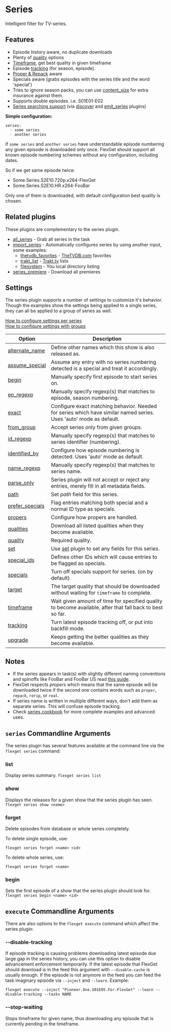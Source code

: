 # Series

Intelligent filter for TV-series.

## Features

 * Episode history aware, no duplicate downloads
 * Plenty of [quality](/Plugins/series/quality) options
 * [Timeframe](/Plugins/series/timeframe), get best quality in given timeframe
 * Episode [tracking](/Plugins/series/tracking) (for season, episode).
 * [Proper & Repack](/Plugins/series/propers) aware
 * Specials aware (grabs episodes with the series title and the word 'special')
 * Tries to ignore season packs, you can use [content_size](/Plugins/content_size) for extra insurance against them.
 * Supports double episodes. i.e. S01E01-E02
 * [Series searching support](/Cookbook/Series/Search) (via [discover](/Plugins/discover) and [emit_series](/Plugins/emit_series) plugins)

**Simple configuration:**

```
series:
  - some series
  - another series
```

If `some series` and `another series` have understandable episode
numbering any given episode is downloaded only once. FlexGet should support all known episode numbering schemes without any configuration, including dates.

So if we get same episode twice:

 * Some.Series.S2E10.720p.x264-FlexGet
 * Some.Series.S2E10.HR.x264-FooBar

Only one of them is downloaded, with default configuration best quality is chosen.

## Related plugins

These plugins are complementary to the series plugin.

 * [all_series](/Plugins/all_series) - Grab all series in the task
 * [import_series](/Plugins/import_series) - Automatically configures series by using another input, some examples:
   * [thetvdb_favorites](/Plugins/thetvdb_favorites) - [TheTVDB.com](http://thetvdb.com) favorites
   * [trakt_list](/Plugins/trakt_list) - [Trakt.tv](http://trakt.tv) lists
   * [filesystem](/Plugins/filesystem) - You local directory listing
 * [series_premiere](/Plugins/series_premiere) - Download all premieres

## Settings

The series plugin supports a number of settings to customize it's behavior. Though the examples show the settings being applied to a single series, they can all be applied to a group of series as well.

[How to configure settings per series](/Plugins/series/per_series_settings)  
[How to configure settings with groups](/Plugins/series/per_group_settings)


| **Option** | **Description** |
| --- | --- |
| [alternate_name](/Plugins/series/alternate_name) | Define other names which this show is also released as. |
| [assume_special](/Plugins/series/assume_special) | Assume any entry with no series numbering detected is a special and treat it accordingly. |
| [begin](/Plugins/series/begin) | Manually specify first episode to start series on. |
| [ep_regexp](/Plugins/series/regexps#Episodenumberingmatching) | Manually specify regexp(s) that matches to episode, season numbering. |
| [exact](/Plugins/series/exact) | Configure exact matching behavior. Needed for series which have similar named series. Uses 'auto' mode as default. |
| [from_group](/Plugins/series/from_group) | Accept series only from given groups. |
| [id_regexp](/Plugins/series/regexps#Episodenumberingmatching) | Manually specify regexp(s) that matches to series identifier (numbering). |
| [identified_by](/Plugins/series/identified_by) | Configure how episode numbering is detected. Uses 'auto' mode as default. |
| [name_regexp](/Plugins/series/regexps) | Manually specify regexp(s) that matches to series name. |
| [parse_only](/Plugins/series/parse_only) | Series plugin will not accept or reject any entries, merely fill in all metadata fields. |
| [path](/Plugins/series/path) | Set *path* field for this series. |
| [prefer_specials](/Plugins/series/prefer_specials) | Flag entries matching both special and a normal ID type as specials. |
| [propers](/Plugins/series/propers) | Configure how propers are handled. |
| [qualities](/Plugins/series/qualities) | Download all listed qualities when they become available. |
| [quality](/Plugins/series/quality) | Required quality. |
| [set](/Plugins/series/set) | Use [set](/Plugins/set) plugin to set any fields for this series. |
| [special_ids](/Plugins/series/special_ids) | Defines other IDs which will cause entries to be flagged as specials. |
| [specials](/Plugins/series/specials) | Turn off specials support for series. (on by default) |
| [target](/Plugins/series/timeframe) | The target quality that should be downloaded without waiting for `timeframe` to complete. |
| [timeframe](/Plugins/series/timeframe) | Wait given amount of time for specified quality to become available, after that fall back to best so far. |
| [tracking](/Plugins/series/tracking) | Turn latest episode tracking off, or put into backfill mode. |
| [upgrade](/Plugins/series/upgrade) | Keeps getting the better qualities as they become available. |


## Notes

 * If the series appears in task(s) with slightly different naming conventions and spinoffs like FooBar and FooBar US read [this guide](/Plugins/series/closematch). 
 * FlexGet respects *propers* which means that the same episode will be downloaded twice if the second one contains words such as `proper`, `repack`, `rerip`, or `real`.
 * If series name is written in multiple different ways, don't add them as separate series. This will confuse episode tracking. 
 * Check [series cookbook](/Cookbook/Series) for more complete examples and advanced uses.

## `series` Commandline Arguments

The series plugin has several features available at the command line via the `flexget series` command:

### list

Display series summary. `flexget series list`

### show

Displays the releases for a given show that the series plugin has seen. `flexget series show <name>`

### forget

Delete episodes from database or whole series completely.

To delete single episode, use:

`flexget series forget <name> <id>`

To delete whole series, use:

`flexget series forget <name>`

### begin

Sets the first episode of a show that the series plugin should look for. `flexget series begin <name> <id>`

## `execute` Commandline Arguments

There are also options to the `flexget execute` command which affect the series plugin:

### --disable-tracking

If episode tracking is causing problems downloading latest episode due large gap in the series history, you can use this option to disable advancement enforcement temporarily. If the latest episode that FlexGet should download is in the feed this argument with `--disable-cache` is usually enough. If the episode is not anymore in the feed you can feed the task imaginary episode via `--inject` and `--learn`. Example:

```
flexget execute --inject "Pioneer.One.S01E05.For.FlexGet" --learn --disable-tracking --tasks NAME
```

### --stop-waiting

Stops timeframe for given name, thus downloading any episode that is currently pending in the timeframe.